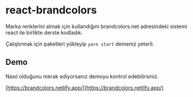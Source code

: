 # react-brandcolors

Marka renklerini almak için kullandığım brandcolors.net adresindeki sistemi react ile birlikte derste kodladık.

Çalıştırmak için paketleri yükleyip `yarn start` demeniz yeterli.

## Demo

Nasıl olduğunu merak ediyorsanız demoyu kontrol edebilirsiniz.

[https://brandcolors.netlify.app/](https://brandcolors.netlify.app/)